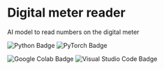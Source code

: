 # Digital meter reader
AI model to read numbers on the digital meter

![Python Badge](https://img.shields.io/badge/Python-3776AB?logo=python&logoColor=fff&style=flat-square)  ![PyTorch Badge](https://img.shields.io/badge/PyTorch-EE4C2C?logo=pytorch&logoColor=fff&style=flat-square)

![Google Colab Badge](https://img.shields.io/badge/Google%20Colab-F9AB00?logo=googlecolab&logoColor=fff&style=flat-square)  ![Visual Studio Code Badge](https://img.shields.io/badge/Visual%20Studio%20Code-007ACC?logo=visualstudiocode&logoColor=fff&style=flat-square)
